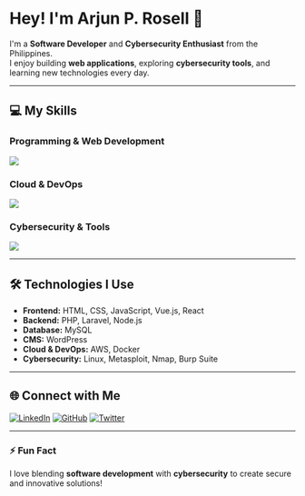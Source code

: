 # Hey! I'm Arjun P. Rosell 👋

I'm a **Software Developer** and **Cybersecurity Enthusiast** from the Philippines.  
I enjoy building **web applications**, exploring **cybersecurity tools**, and learning new technologies every day.

---

## 💻 My Skills

### Programming & Web Development
<img src="https://skillicons.dev/icons?i=html,css,js,php,laravel,vue,react,nodejs,mysql,wordpress" />

### Cloud & DevOps
<img src="https://skillicons.dev/icons?i=aws,docker" />

### Cybersecurity & Tools
<img src="https://skillicons.dev/icons?i=linux,metasploit,nmap,burpsuite" />

---

## 🛠️ Technologies I Use
- **Frontend:** HTML, CSS, JavaScript, Vue.js, React  
- **Backend:** PHP, Laravel, Node.js  
- **Database:** MySQL  
- **CMS:** WordPress  
- **Cloud & DevOps:** AWS, Docker  
- **Cybersecurity:** Linux, Metasploit, Nmap, Burp Suite  

---

## 🌐 Connect with Me
[![LinkedIn](https://img.shields.io/badge/-LinkedIn-blue?style=flat&logo=linkedin&logoColor=white)](https://www.linkedin.com/in/arjunro)
[![GitHub](https://img.shields.io/badge/-GitHub-black?style=flat&logo=github&logoColor=white)](https://github.com/arjunrosell)
[![Twitter](https://img.shields.io/badge/-Twitter-1DA1F2?style=flat&logo=twitter&logoColor=white)](https://twitter.com/yourhandle)

---

### ⚡ Fun Fact
I love blending **software development** with **cybersecurity** to create secure and innovative solutions!

